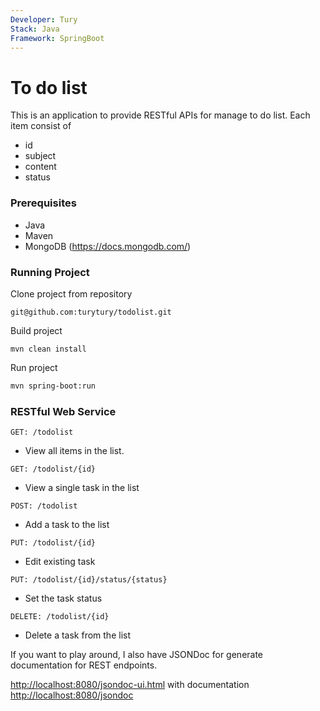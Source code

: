 ```yaml
---
Developer: Tury
Stack: Java
Framework: SpringBoot
---
```


To do list
================
This is an application to provide RESTful APIs for manage to do list. 
Each item consist of
* id
* subject
* content
* status

### Prerequisites
- Java
- Maven
- MongoDB (https://docs.mongodb.com/)

### Running Project
Clone project from repository
```
git@github.com:turytury/todolist.git
```
Build project
```
mvn clean install
```
Run project
```bash
mvn spring-boot:run
```

### RESTful Web Service
```
GET: /todolist
```
* View all items in the list.

```
GET: /todolist/{id}
```
* View a single task in the list

```
POST: /todolist
```
* Add a task to the list

```
PUT: /todolist/{id}
```
* Edit existing task

```
PUT: /todolist/{id}/status/{status}
```
* Set the task status

```
DELETE: /todolist/{id}
```
* Delete a task from the list


If you want to play around, I also have JSONDoc for generate documentation for REST endpoints.

[http://localhost:8080/jsondoc-ui.html](http://localhost:8080/jsondoc-ui.html) with documentation [http://localhost:8080/jsondoc](http://localhost:8080/jsondoc) 
